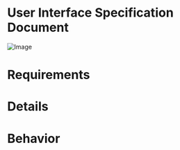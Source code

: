 # User Interface Specification Document
![Image](https://lists.office.com/Images/969df1bb-97b6-44ef-9108-dc18a5fd96c2/298428f6-6729-4501-a9de-dcaf554877fe/T4JRHA4Y8E2E91ER9XU0TNKHPD/c2f1cb7e-5022-433a-93a2-1ac0b6ec1015)

# Requirements

# Details

# Behavior

